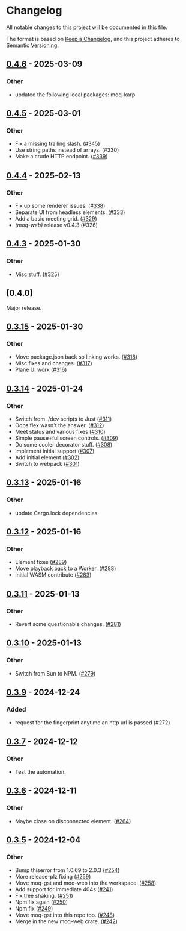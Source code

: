 # Changelog

All notable changes to this project will be documented in this file.

The format is based on [Keep a Changelog](https://keepachangelog.com/en/1.0.0/),
and this project adheres to [Semantic Versioning](https://semver.org/spec/v2.0.0.html).

## [0.4.6](https://github.com/kixelated/moq-rs/compare/moq-web-v0.4.5...moq-web-v0.4.6) - 2025-03-09

### Other

- updated the following local packages: moq-karp

## [0.4.5](https://github.com/kixelated/moq-rs/compare/moq-web-v0.4.4...moq-web-v0.4.5) - 2025-03-01

### Other

- Fix a missing trailing slash. ([#345](https://github.com/kixelated/moq-rs/pull/345))
- Use string paths instead of arrays. (#330)
- Make a crude HTTP endpoint. ([#339](https://github.com/kixelated/moq-rs/pull/339))

## [0.4.4](https://github.com/kixelated/moq-rs/compare/moq-web-v0.4.3...moq-web-v0.4.4) - 2025-02-13

### Other

- Fix up some renderer issues. ([#338](https://github.com/kixelated/moq-rs/pull/338))
- Separate UI from headless elements. ([#333](https://github.com/kixelated/moq-rs/pull/333))
- Add a basic meeting grid. ([#329](https://github.com/kixelated/moq-rs/pull/329))
- *(moq-web)* release v0.4.3 (#326)

## [0.4.3](https://github.com/kixelated/moq-rs/compare/moq-web-v0.4.2...moq-web-v0.4.3) - 2025-01-30

### Other

- Misc stuff. ([#325](https://github.com/kixelated/moq-rs/pull/325))

## [0.4.0]

Major release.

## [0.3.15](https://github.com/kixelated/moq-rs/compare/moq-web-v0.3.14...moq-web-v0.3.15) - 2025-01-30

### Other

- Move package.json back so linking works. ([#318](https://github.com/kixelated/moq-rs/pull/318))
- Misc fixes and changes. ([#317](https://github.com/kixelated/moq-rs/pull/317))
- Plane UI work ([#316](https://github.com/kixelated/moq-rs/pull/316))

## [0.3.14](https://github.com/kixelated/moq-rs/compare/moq-web-v0.3.13...moq-web-v0.3.14) - 2025-01-24

### Other

- Switch from ./dev scripts to Just ([#311](https://github.com/kixelated/moq-rs/pull/311))
- Oops flex wasn't the answer. ([#312](https://github.com/kixelated/moq-rs/pull/312))
- Meet status and various fixes ([#310](https://github.com/kixelated/moq-rs/pull/310))
- Simple pause+fullscreen controls. ([#309](https://github.com/kixelated/moq-rs/pull/309))
- Do some cooler decorator stuff. ([#308](https://github.com/kixelated/moq-rs/pull/308))
- Implement initial <moq-room> support ([#307](https://github.com/kixelated/moq-rs/pull/307))
- Add initial <moq-meet> element ([#302](https://github.com/kixelated/moq-rs/pull/302))
- Switch to webpack ([#301](https://github.com/kixelated/moq-rs/pull/301))

## [0.3.13](https://github.com/kixelated/moq-rs/compare/moq-web-v0.3.12...moq-web-v0.3.13) - 2025-01-16

### Other

- update Cargo.lock dependencies

## [0.3.12](https://github.com/kixelated/moq-rs/compare/moq-web-v0.3.11...moq-web-v0.3.12) - 2025-01-16

### Other

- Element fixes ([#289](https://github.com/kixelated/moq-rs/pull/289))
- Move playback back to a Worker. ([#288](https://github.com/kixelated/moq-rs/pull/288))
- Initial WASM contribute ([#283](https://github.com/kixelated/moq-rs/pull/283))

## [0.3.11](https://github.com/kixelated/moq-rs/compare/moq-web-v0.3.10...moq-web-v0.3.11) - 2025-01-13

### Other

- Revert some questionable changes. ([#281](https://github.com/kixelated/moq-rs/pull/281))

## [0.3.10](https://github.com/kixelated/moq-rs/compare/moq-web-v0.3.9...moq-web-v0.3.10) - 2025-01-13

### Other

- Switch from Bun to NPM. ([#279](https://github.com/kixelated/moq-rs/pull/279))

## [0.3.9](https://github.com/kixelated/moq-rs/compare/moq-web-v0.3.8...moq-web-v0.3.9) - 2024-12-24

### Added

- request for the fingerprint anytime an http url is passed (#272)

## [0.3.7](https://github.com/kixelated/moq-rs/compare/moq-web-v0.3.6...moq-web-v0.3.7) - 2024-12-12

### Other

- Test the automation.

## [0.3.6](https://github.com/kixelated/moq-rs/compare/moq-web-v0.3.5...moq-web-v0.3.6) - 2024-12-11

### Other

- Maybe close on disconnected element. ([#264](https://github.com/kixelated/moq-rs/pull/264))

## [0.3.5](https://github.com/kixelated/moq-rs/releases/tag/moq-web-v0.3.5) - 2024-12-04

### Other

- Bump thiserror from 1.0.69 to 2.0.3 ([#254](https://github.com/kixelated/moq-rs/pull/254))
- More release-plz fixing ([#259](https://github.com/kixelated/moq-rs/pull/259))
- Move moq-gst and moq-web into the workspace. ([#258](https://github.com/kixelated/moq-rs/pull/258))
- Add support for immediate 404s ([#241](https://github.com/kixelated/moq-rs/pull/241))
- Fix tree shaking. ([#251](https://github.com/kixelated/moq-rs/pull/251))
- Npm fix again ([#250](https://github.com/kixelated/moq-rs/pull/250))
- Npm fix ([#249](https://github.com/kixelated/moq-rs/pull/249))
- Move moq-gst into this repo too. ([#248](https://github.com/kixelated/moq-rs/pull/248))
- Merge in the new moq-web crate. ([#242](https://github.com/kixelated/moq-rs/pull/242))
